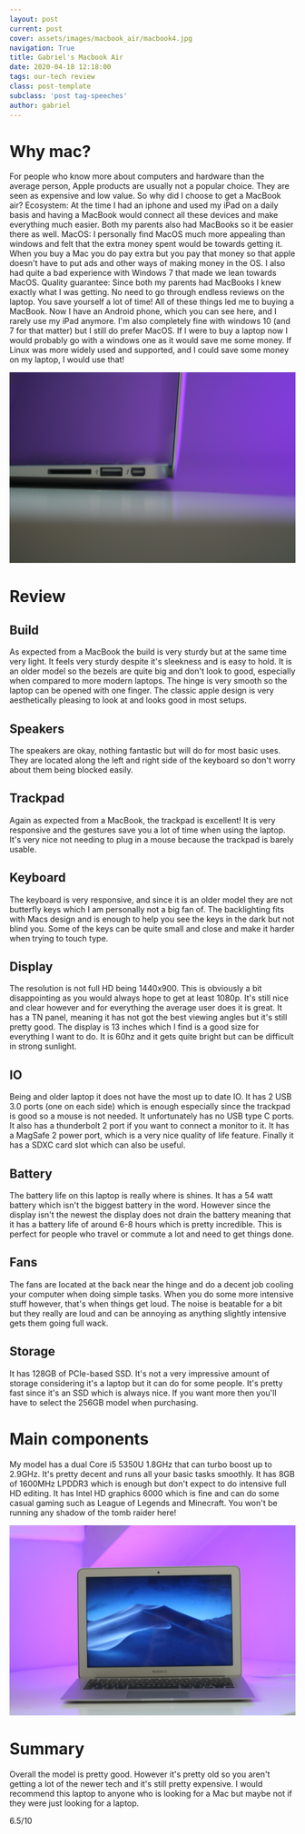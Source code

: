 ```yaml
---
layout: post
current: post
cover: assets/images/macbook_air/macbook4.jpg
navigation: True
title: Gabriel's Macbook Air
date: 2020-04-18 12:18:00
tags: our-tech review
class: post-template
subclass: 'post tag-speeches'
author: gabriel
---
```



# Why mac?


For people who know more about computers and hardware than the average person, Apple products are usually not a popular choice. They are seen as expensive and low value. So why did I choose to get a MacBook air? Ecosystem: At the time I had an iphone and used my iPad on a daily basis and having a MacBook would connect all these devices and make everything much easier. Both my parents also had MacBooks so it be easier there as well. MacOS: I personally find MacOS much more appealing than windows and felt that the extra money spent would be towards getting it. When you buy a Mac you do pay extra but you pay that money so that apple doesn't have to put ads and other ways of making money in the OS. I also had quite a bad experience with Windows 7 that made we lean towards MacOS. Quality guarantee: Since both my parents had MacBooks I knew exactly what I was getting. No need to go through endless reviews on the laptop. You save yourself a lot of time! All of these things led me to buying a MacBook. Now I have an Android phone, which you can see here, and I rarely use my iPad anymore. I'm also completely fine with windows 10 (and 7 for that matter) but I still do prefer MacOS. If I were to buy a laptop now I would probably go with a windows one as it would save me some money. If Linux was more widely used and supported, and I could save some money on my laptop, I would use that!

![The Mac](assets/images/macbook_air/macbook6.jpg#full)


# Review


## Build


As expected from a MacBook the build is very sturdy but at the same time very light. It feels very sturdy despite it's sleekness and is easy to hold. It is an older model so the bezels are quite big and don't look to good, especially when compared to more modern laptops. The hinge is very smooth so the laptop can be opened with one finger. The classic apple design is very aesthetically pleasing to look at and looks good in most setups.


## Speakers


The speakers are okay, nothing fantastic but will do for most basic uses. They are located along the left and right side of the keyboard so don't worry about them being blocked easily.


## Trackpad


Again as expected from a MacBook, the trackpad is excellent! It is very responsive and the gestures save you a lot of time when using the laptop. It's very nice not needing to plug in a mouse because the trackpad is barely usable.


## Keyboard


The keyboard is very responsive, and since it is an older model they are not butterfly keys which I am personally not a big fan of. The backlighting fits with Macs design and is enough to help you see the keys in the dark but not blind you. Some of the keys can be quite small and close and make it harder when trying to touch type.


## Display


The resolution is not full HD being 1440x900. This is obviously a bit disappointing as you would always hope to get at least 1080p. It's still nice and clear however and for everything the average user does it is great. It has a TN panel, meaning it has not got the best viewing angles but it's still pretty good. The display is 13 inches which I find is a good size for everything I want to do. It is 60hz and it gets quite bright but can be difficult in strong sunlight.


## IO


Being and older laptop it does not have the most up to date IO. It has 2 USB 3.0 ports (one on each side) which is enough especially since the trackpad is good so a mouse is not needed. It unfortunately has no USB type C ports. It also has a thunderbolt 2 port if you want to connect a monitor to it. It has a MagSafe 2 power port, which is a very nice quality of life feature. Finally it has a SDXC card slot which can also be useful.


## Battery


The battery life on this laptop is really where is shines. It has a 54 watt battery which isn't the biggest battery in the word. However since the display isn't the newest the display does not drain the battery meaning that it has a battery life of around 6-8 hours which is pretty incredible. This is perfect for people who travel or commute a lot and need to get things done.


## Fans


The fans are located at the back near the hinge and do a decent job cooling your computer when doing simple tasks. When you do some more intensive stuff however, that's when things get loud. The noise is beatable for a bit but they really are loud and can be annoying as anything slightly intensive gets them going full wack.


## Storage


It has 128GB of PCIe-based SSD. It's not a very impressive amount of storage considering it's a laptop but it can do for some people. It's pretty fast since it's an SSD which is always nice. If you want more then you'll have to select the 256GB model when purchasing. 

# Main components


My model has a dual Core i5 5350U 1.8GHz that can turbo boost up to 2.9GHz. It's pretty decent and runs all your basic tasks smoothly. It has 8GB of 1600MHz LPDDR3 which is enough but don't expect to do intensive full HD editing. It has Intel HD graphics 6000 which is fine and can do some casual gaming such as League of Legends and Minecraft. You won't be running any shadow of the tomb raider here! 

![Pic of Mac](assets/images/macbook_air/macbook7.jpg)

# Summary


Overall the model is pretty good. However it's pretty old so you aren't getting a lot of the newer tech and it's still pretty expensive. I would recommend this laptop to anyone who is looking for a Mac but maybe not if they were just looking for a laptop. 


6.5/10
